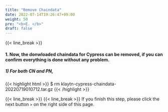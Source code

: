 ```yaml
---
title: "Remove Chaindata"
date: 2022-07-14T19:26:47+09:00
weight: 50
pre: "<b>E. </b>"
draft: false
---
```


{{< line_break >}}
#### 1. Now, the donwloaded chaindata for Cypress can be removed, if you can confirm everything is done without any problem.

##### 1) For both CN and PN,
{{< highlight html >}}
$ rm klaytn-cypress-chaindata-20220719010712.tar.gz
{{< /highlight >}}

{{< line_break >}}
{{< line_break >}}
If you finish this step, please click the next button ```>``` on the right side of this page.